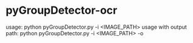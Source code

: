 # pyGroupDetector-ocr
usage: python pyGroupDetector.py -i <IMAGE_PATH>
usage with output path: python pyGroupDetector.py -i <IMAGE_PATH> -o <OUTPATH>
